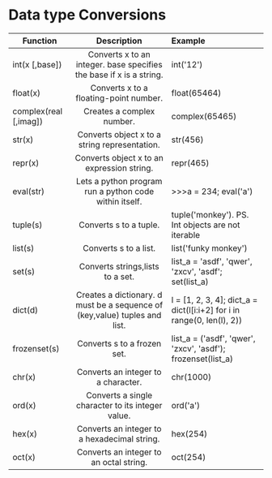 # Data type Conversions

|**Function**|**Description**|**Example**|
|----|:----:|:----|
|int(x [,base])|Converts x to an integer. base specifies the base if x is a string.|int('12')|
|float(x)|Converts x to a floating-point number.|float(65464)|
|complex(real [,imag])|Creates a complex number.|complex(65465)|
|str(x)|Converts object x to a string representation.|str(456)|
|repr(x)|Converts object x to an expression string.|repr(465)|
|eval(str)|Lets a python program run a python code within itself.|>>>a = 234; eval('a')|
|tuple(s)|Converts s to a tuple.|tuple('monkey'). PS. Int objects are not iterable|
|list(s)|Converts s to a list.|list('funky monkey')|
|set(s)|Converts strings,lists to a set.|list_a = 'asdf', 'qwer', 'zxcv', 'asdf'; set(list_a)|
|dict(d)|Creates a dictionary. d must be a sequence of (key,value) tuples and list.|l = [1, 2, 3, 4]; dict_a = dict(l[i:i+2] for i in range(0, len(l), 2))|
|frozenset(s)|Converts s to a frozen set.|list_a = ('asdf', 'qwer', 'zxcv', 'asdf'); frozenset(list_a)|
|chr(x)|Converts an integer to a character.|chr(1000)|
|ord(x)|Converts a single character to its integer value.|ord('a')|
|hex(x)|Converts an integer to a hexadecimal string.|hex(254)|
|oct(x)|Converts an integer to an octal string.|oct(254)|
